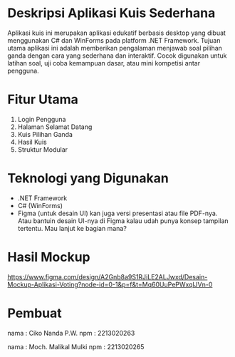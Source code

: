 # Deskripsi Aplikasi Kuis Sederhana
Aplikasi kuis ini merupakan aplikasi edukatif berbasis desktop yang dibuat menggunakan C# dan WinForms pada platform .NET Framework. Tujuan utama aplikasi ini adalah memberikan pengalaman menjawab soal pilihan ganda dengan cara yang sederhana dan interaktif. Cocok digunakan untuk latihan soal, uji coba kemampuan dasar, atau mini kompetisi antar pengguna.

# Fitur Utama
1. Login Pengguna
2. Halaman Selamat Datang
3. Kuis Pilihan Ganda
4. Hasil Kuis
5. Struktur Modular
   
# Teknologi yang Digunakan
- .NET Framework
- C# (WinForms)
- Figma (untuk desain UI)
kan juga versi presentasi atau file PDF-nya. Atau bantuin desain UI-nya di Figma kalau udah punya konsep tampilan tertentu. Mau lanjut ke bagian mana?

# Hasil Mockup
https://www.figma.com/design/A2Gnb8a9S1RJiLE2ALJwxd/Desain-Mockup-Aplikasi-Voting?node-id=0-1&p=f&t=Mq60UuPePWxqlJVn-0

# Pembuat
nama  : Ciko Nanda P.W.
npm   : 2213020263

nama  : Moch. Malikal Mulki
npm   : 2213020265

